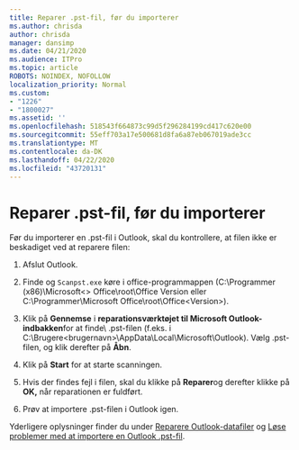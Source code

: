 ```yaml
---
title: Reparer .pst-fil, før du importerer
ms.author: chrisda
author: chrisda
manager: dansimp
ms.date: 04/21/2020
ms.audience: ITPro
ms.topic: article
ROBOTS: NOINDEX, NOFOLLOW
localization_priority: Normal
ms.custom:
- "1226"
- "1800027"
ms.assetid: ''
ms.openlocfilehash: 518543f664873c99d5f296284199cd417c620e00
ms.sourcegitcommit: 55eff703a17e500681d8fa6a87eb067019ade3cc
ms.translationtype: MT
ms.contentlocale: da-DK
ms.lasthandoff: 04/22/2020
ms.locfileid: "43720131"
---
```

# <a name="repair-pst-file-before-importing"></a>Reparer .pst-fil, før du importerer

Før du importerer en .pst-fil i Outlook, skal du kontrollere, at filen ikke er beskadiget ved at reparere filen:

1. Afslut Outlook.

2. Finde og `Scanpst.exe` køre i office-programmappen (C:\Programmer (x86)\Microsoft\<\> Office\root\Office Version eller C:\Programmer\Microsoft Office\root\Office\<Version\>).

3. Klik på **Gennemse** i **reparationsværktøjet til Microsoft Outlook-indbakken**for at finde\\ .pst-filen (f.eks. i C:\Brugere<brugernavn\>\AppData\Local\Microsoft\Outlook). Vælg .pst-filen, og klik derefter på **Åbn**.

4. Klik på **Start** for at starte scanningen.

5. Hvis der findes fejl i filen, skal du klikke på **Reparer**og derefter klikke på **OK,** når reparationen er fuldført.

6. Prøv at importere .pst-filen i Outlook igen.

Yderligere oplysninger finder du under [Reparere Outlook-datafiler](https://support.office.com/article/25663bc3-11ec-4412-86c4-60458afc5253) og [Løse problemer med at importere en Outlook .pst-fil](https://support.office.com/article/2d2e50dc-5c36-4ab2-ab50-f1be733b3d6e).
